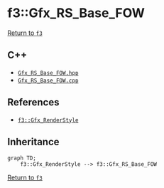 # f3::Gfx_RS_Base_FOW

[Return to `f3`](/docs/f3.md)

## C++

- [`Gfx_RS_Base_FOW.hpp`](/src/f3/Gfx_RS_Base_FOW.hpp)
- [`Gfx_RS_Base_FOW.cpp`](/src/f3/Gfx_RS_Base_FOW.cpp)

## References

- [`f3::Gfx_RenderStyle`](/docs/f3/Gfx_RenderStyle.md)

## Inheritance

```mermaid
graph TD;
    f3::Gfx_RenderStyle --> f3::Gfx_RS_Base_FOW
```

[Return to `f3`](/docs/f3.md)